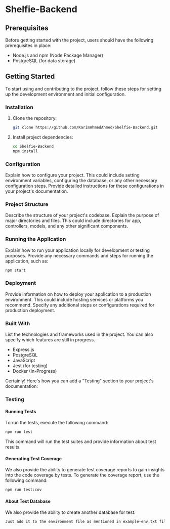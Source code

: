 # Shelfie-Backend

## Prerequisites

Before getting started with the project, users should have the following prerequisites in place:

- Node.js and npm (Node Package Manager)
- PostgreSQL (for data storage)

## Getting Started

To start using and contributing to the project, follow these steps for setting up the development environment and initial configuration.

### Installation

1. Clone the repository:

   ```bash
   git clone https://github.com/KarimAhmedAhmed/Shelfie-Backend.git
   ```

2. Install project dependencies:

   ```bash
   cd Shelfie-Backend
   npm install
   ```

### Configuration

Explain how to configure your project. This could include setting environment variables, configuring the database, or any other necessary configuration steps. Provide detailed instructions for these configurations in your project's documentation.

### Project Structure

Describe the structure of your project's codebase. Explain the purpose of major directories and files. This could include directories for app, controllers, models, and any other significant components.

### Running the Application

Explain how to run your application locally for development or testing purposes. Provide any necessary commands and steps for running the application, such as:

```bash
npm start
```

### Deployment

Provide information on how to deploy your application to a production environment. This could include hosting services or platforms you recommend. Specify any additional steps or configurations required for production deployment.

### Built With

List the technologies and frameworks used in the project. You can also specify which features are still in progress.

- Express.js
- PostgreSQL
- JavaScript
- Jest (for testing)
- Docker (In-Progress)

Certainly! Here's how you can add a "Testing" section to your project's documentation:

### Testing

#### Running Tests

To run the tests, execute the following command:

```bash
npm run test
```

This command will run the test suites and provide information about test results.

#### Generating Test Coverage

We also provide the ability to generate test coverage reports to gain insights into the code coverage by tests. To generate the coverage report, use the following command:

```bash
npm run test:cov
```

#### About Test Database

We also provide the ability to create another database for test.

```bash
Just add it to the environment file as mentioned in example-env.txt file
```


